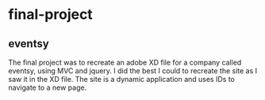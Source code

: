 # final-project
## eventsy
The final project was to recreate an adobe XD file for a company called eventsy, using MVC and jquery. I did the best I could to recreate the site as I saw it in the XD file. The site is a dynamic application and uses IDs to navigate to a new page.
